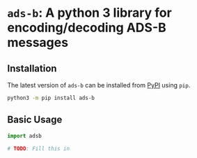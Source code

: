 # `ads-b`: A python 3 library for encoding/decoding ADS-B messages

## Installation

The latest version of `ads-b` can be installed from [PyPI](https://pypi.org/project/ads-b/) using `pip`.

```bash
python3 -m pip install ads-b
```

## Basic Usage

```python
import adsb

# TODO: Fill this in
```
